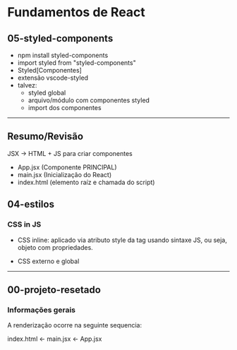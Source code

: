 # Fundamentos de React

## 05-styled-components

- npm install styled-components
- import styled from "styled-components"
- Styled[Componentes]
- extensão vscode-styled
- talvez:
  - styled global
  - arquivo/módulo com componentes styled
  - import dos componentes

---

## Resumo/Revisão

JSX -> HTML + JS para criar componentes

- App.jsx (Componente PRINCIPAL)
- main.jsx (Inicialização do React)
- index.html (elemento raíz e chamada do script)

## 04-estilos

### CSS in JS

- CSS inline: aplicado via atributo style da tag usando sintaxe JS, ou seja, objeto com propriedades.

- CSS externo e global

---

## 00-projeto-resetado

### Informações gerais

A renderização ocorre na seguinte sequencia:

index.html <- main.jsx <- App.jsx
